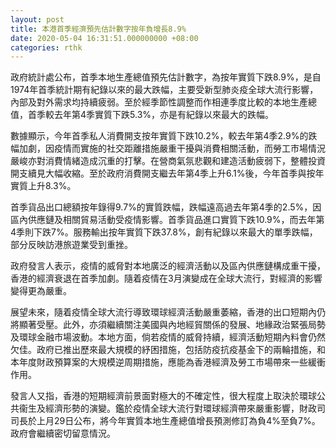 ```yaml
---
layout: post
title: 本港首季經濟預先估計數字按年負增長8.9%
date: 2020-05-04 16:31:51.000000000 +08:00
categories: rthk
---
```


政府統計處公布，首季本地生產總值預先估計數字，為按年實質下跌8.9%，是自1974年首季統計期有紀錄以來的最大跌幅，主要受新型肺炎疫全球大流行影響，內部及對外需求均持續疲弱。至於經季節性調整而作相連季度比較的本地生產總值，首季較去年第4季實質下跌5.3%，亦是有紀錄以來最大的跌幅。

數據顯示，今年首季私人消費開支按年實質下跌10.2%，較去年第4季2.9%的跌幅加劇，因疫情而實施的社交距離措施嚴重干擾與消費相關活動，而勞工市場情況嚴峻亦對消費情緒造成沉重的打擊。在營商氣氛悲觀和建造活動疲弱下，整體投資開支續見大幅收縮。至於政府消費開支繼去年第4季上升6.1%後，今年首季與按年實質上升8.3%。

首季貨品出口總額按年錄得9.7%的實質跌幅，跌幅遠高過去年第4季的2.5%，因區內供應鏈及相關貿易活動受疫情影響。首季貨品進口實質下跌10.9%，而去年第4季則下跌7%。服務輸出按年實質下跌37.8%，創有紀錄以來最大的單季跌幅，部分反映訪港旅遊業受到重挫。

政府發言人表示，疫情的威脅對本地廣泛的經濟活動以及區內供應鏈構成重干擾，香港的經濟衰退在首季加劇。隨着疫情在3月演變成在全球大流行，對經濟的影響變得更為嚴重。

展望未來，隨着疫情全球大流行導致環球經濟活動嚴重萎縮，香港的出口短期內仍將顯著受壓。此外，亦須繼續關注美國與內地經貿關係的發展、地緣政治緊張局勢及環球金融市場波動。本地方面，倘若疫情的威脅持續，經濟活動短期內料會仍然欠佳。政府已推出歷來最大規模的紓困措施，包括防疫抗疫基金下的兩輪措施，和本年度財政預算案的大規模逆周期措施，應能為香港經濟及勞工市場帶來一些緩衝作用。

發言人又指，香港的短期經濟前景面對極大的不確定性，很大程度上取決於環球公共衞生及經濟形勢的演變。鑑於疫情全球大流行對環球經濟帶來嚴重影響，財政司司長於上月29日公布，將今年實質本地生產總值增長預測修訂為負4%至負7%。政府會繼續密切留意情況。
